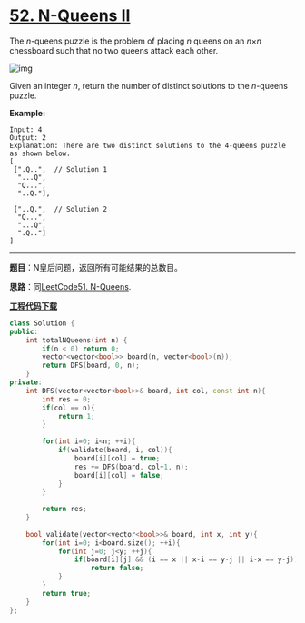 # [52. N-Queens II](https://leetcode.com/problems/n-queens-ii/)

The *n*-queens puzzle is the problem of placing *n* queens on an *n*×*n* chessboard such that no two queens attack each other.

![img](https://assets.leetcode.com/uploads/2018/10/12/8-queens.png)

Given an integer *n*, return the number of distinct solutions to the *n*-queens puzzle.

**Example:**

```
Input: 4
Output: 2
Explanation: There are two distinct solutions to the 4-queens puzzle as shown below.
[
 [".Q..",  // Solution 1
  "...Q",
  "Q...",
  "..Q."],

 ["..Q.",  // Solution 2
  "Q...",
  "...Q",
  ".Q.."]
]
```

-----

**题目**：N皇后问题，返回所有可能结果的总数目。

**思路**：同[LeetCode51. N-Queens](https://blog.csdn.net/grllery/article/details/89889076).

[**工程代码下载**](https://github.com/abesft/leetcode)

```cpp
class Solution {
public:
    int totalNQueens(int n) {
        if(n < 0) return 0;
        vector<vector<bool>> board(n, vector<bool>(n));
        return DFS(board, 0, n);
    }
private:
    int DFS(vector<vector<bool>>& board, int col, const int n){
        int res = 0;
        if(col == n){
            return 1;
        }
        
        for(int i=0; i<n; ++i){
            if(validate(board, i, col)){
                board[i][col] = true;
                res += DFS(board, col+1, n);
                board[i][col] = false;
            }
        }
        
        return res;
    }
    
    bool validate(vector<vector<bool>>& board, int x, int y){
        for(int i=0; i<board.size(); ++i){
            for(int j=0; j<y; ++j){
                if(board[i][j] && (i == x || x-i == y-j || i-x == y-j))
                    return false;
            }
        }
        return true;
    }
};
```

